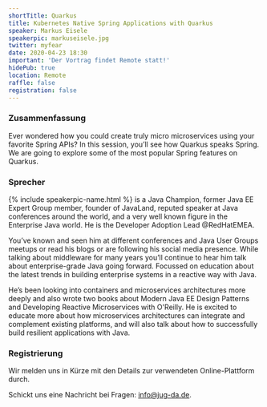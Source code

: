 ```yaml
---
shortTitle: Quarkus
title: Kubernetes Native Spring Applications with Quarkus
speaker: Markus Eisele
speakerpic: markuseisele.jpg
twitter: myfear
date: 2020-04-23 18:30
important: 'Der Vortrag findet Remote statt!'
hidePub: true
location: Remote
raffle: false
registration: false
---
```


### Zusammenfassung

Ever wondered how you could create truly micro microservices using your favorite Spring APIs?  In this session, you’ll see how Quarkus speaks Spring. We are going to explore some of the most popular Spring features on Quarkus.

### Sprecher

{% include speakerpic-name.html %} is a Java Champion, former Java EE Expert Group member,  founder of JavaLand, reputed speaker at Java conferences around the world, and a very well known figure in the Enterprise Java world. He is the Developer Adoption Lead @RedHatEMEA.

You’ve known and seen him at different conferences and Java User Groups meetups or read his blogs or are following his social media presence. While talking about middleware for many years you’ll continue to hear him talk about enterprise-grade Java going forward. Focussed on education about the latest trends in building enterprise systems in a reactive way with Java.

He’s been looking into containers and microservices architectures more deeply and also wrote two books about Modern Java EE Design Patterns and Developing Reactive Microservices with O'Reilly. He is excited to educate more about how microservices architectures can integrate and complement existing platforms, and will also talk about how to successfully build resilient applications with Java.

### Registrierung

Wir melden uns in Kürze mit den Details zur verwendeten Online-Plattform durch.

Schickt uns eine Nachricht bei Fragen: [info@jug-da.de](mailto:info@jug-da.de).
